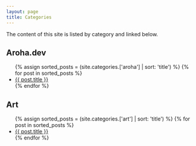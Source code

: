 ```yaml
---
layout: page
title: Categories
---
```


The content of this site is listed by category and linked below.

<h2>Aroha.dev</h2>

 <ul>
 {% assign sorted_posts = (site.categories.['aroha'] | sort: 'title') %}
{% for post in sorted_posts %}
  <li>
    <a href="{{ post.url }}">{{ post.title }}</a>
  </li>
{% endfor %}
</ul>

<h2>Art</h2>

 <ul>
 {% assign sorted_posts = (site.categories.['art'] | sort: 'title') %}
{% for post in sorted_posts %}
  <li>
    <a href="{{ post.url }}">{{ post.title }}</a>
  </li>
{% endfor %}
</ul>
